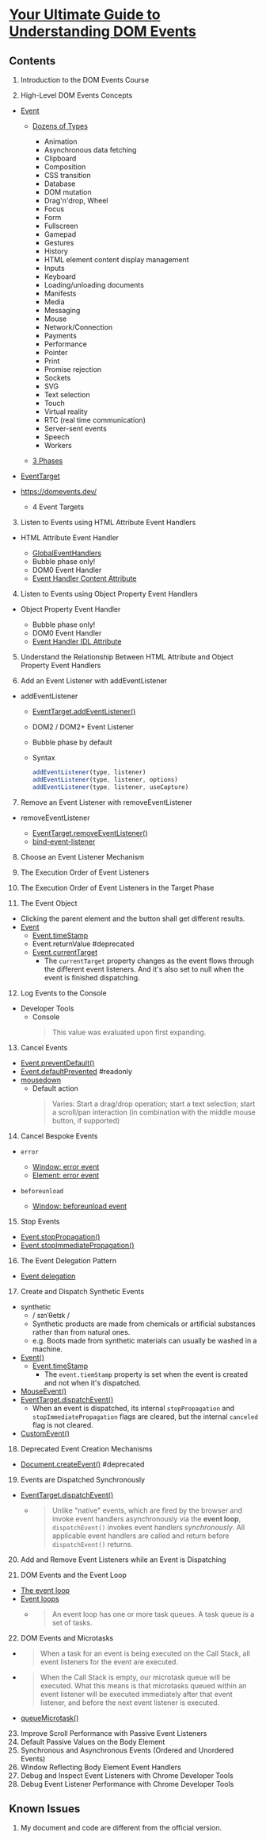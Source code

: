 # [Your Ultimate Guide to Understanding DOM Events](https://egghead.io/courses/your-ultimate-guide-to-understanding-dom-events-6c0c0d23)

## Contents

1. Introduction to the DOM Events Course

2. High-Level DOM Events Concepts

- [Event](https://developer.mozilla.org/en-US/docs/Web/API/Event)

  - [Dozens of Types](https://developer.mozilla.org/en-US/docs/Web/Events)

    - Animation
    - Asynchronous data fetching
    - Clipboard
    - Composition
    - CSS transition
    - Database
    - DOM mutation
    - Drag'n'drop, Wheel
    - Focus
    - Form
    - Fullscreen
    - Gamepad
    - Gestures
    - History
    - HTML element content display management
    - Inputs
    - Keyboard
    - Loading/unloading documents
    - Manifests
    - Media
    - Messaging
    - Mouse
    - Network/Connection
    - Payments
    - Performance
    - Pointer
    - Print
    - Promise rejection
    - Sockets
    - SVG
    - Text selection
    - Touch
    - Virtual reality
    - RTC (real time communication)
    - Server-sent events
    - Speech
    - Workers

  - [3 Phases](https://developer.mozilla.org/en-US/docs/Web/API/Event/eventPhase)

- [EventTarget](https://developer.mozilla.org/en-US/docs/Web/API/EventTarget)

- https://domevents.dev/

  - 4 Event Targets

3. Listen to Events using HTML Attribute Event Handlers

- HTML Attribute Event Handler

  - [GlobalEventHandlers](https://developer.mozilla.org/en-US/docs/Web/API/GlobalEventHandlers)
  - Bubble phase only!
  - DOM0 Event Handler
  - [Event Handler Content Attribute](https://html.spec.whatwg.org/multipage/webappapis.html#event-handler-content-attributes)

4. Listen to Events using Object Property Event Handlers

- Object Property Event Handler

  - Bubble phase only!
  - DOM0 Event Handler
  - [Event Handler IDL Attribute](https://html.spec.whatwg.org/multipage/webappapis.html#event-handler-idl-attributes)

5. Understand the Relationship Between HTML Attribute and Object Property Event Handlers

6. Add an Event Listener with addEventListener

- addEventListener

  - [EventTarget.addEventListener()](https://developer.mozilla.org/en-US/docs/Web/API/EventTarget/addEventListener)
  - DOM2 / DOM2+ Event Listener
  - Bubble phase by default
  - Syntax

    ```js
    addEventListener(type, listener)
    addEventListener(type, listener, options)
    addEventListener(type, listener, useCapture)
    ```

7. Remove an Event Listener with removeEventListener

- removeEventListener

  - [EventTarget.removeEventListener()](https://developer.mozilla.org/en-US/docs/Web/API/EventTarget/removeEventListener)
  - [bind-event-listener](https://github.com/alexreardon/bind-event-listener)

8. Choose an Event Listener Mechanism

9. The Execution Order of Event Listeners

10. The Execution Order of Event Listeners in the Target Phase

11. The Event Object

- Clicking the parent element and the button shall get different results.
- [Event](https://developer.mozilla.org/en-US/docs/Web/API/Event)
  - [Event.timeStamp](https://developer.mozilla.org/en-US/docs/Web/API/Event/timeStamp)
  - Event.returnValue #deprecated
  - [Event.currentTarget](https://developer.mozilla.org/en-US/docs/Web/API/Event/currentTarget)
    - The `currentTarget` property changes as the event flows through the different event listeners. And it's also set to null when the event is finished dispatching.

12. Log Events to the Console

- Developer Tools
  - Console
    > This value was evaluated upon first expanding.

13. Cancel Events

- [Event.preventDefault()](https://developer.mozilla.org/en-US/docs/Web/API/Event/preventDefault)
- [Event.defaultPrevented](https://developer.mozilla.org/en-US/docs/Web/API/Event/defaultPrevented) #readonly
- [mousedown](https://w3c.github.io/uievents/#event-type-mousedown)
  - Default action
    > Varies: Start a drag/drop operation; start a text selection; start a scroll/pan interaction (in combination with the middle mouse button, if supported)

14. Cancel Bespoke Events

- `error`

  - [Window: error event](https://developer.mozilla.org/en-US/docs/Web/API/Window/error_event)
  - [Element: error event](https://developer.mozilla.org/en-US/docs/Web/API/Element/error_event)

- `beforeunload`
  - [Window: beforeunload event](https://developer.mozilla.org/en-US/docs/Web/API/Window/beforeunload_event)

15. Stop Events

- [Event.stopPropagation()](https://developer.mozilla.org/en-US/docs/Web/API/Event/stopPropagation)
- [Event.stopImmediatePropagation()](https://developer.mozilla.org/en-US/docs/Web/API/Event/stopImmediatePropagation)

16. The Event Delegation Pattern

- [Event delegation](https://developer.mozilla.org/en-US/docs/Learn/JavaScript/Building_blocks/Events#event_delegation)

17. Create and Dispatch Synthetic Events

- synthetic
  - / sɪnˈθetɪk /
  - Synthetic products are made from chemicals or artificial substances rather than from natural ones.
  - e.g. Boots made from synthetic materials can usually be washed in a machine.
- [Event()](https://developer.mozilla.org/en-US/docs/Web/API/Event/Event)
  - [Event.timeStamp](https://developer.mozilla.org/en-US/docs/Web/API/Event/timeStamp)
    - The `event.tiemStamp` property is set when the event is created and not when it's dispatched.
- [MouseEvent()](https://developer.mozilla.org/en-US/docs/Web/API/MouseEvent/MouseEvent)
- [EventTarget.dispatchEvent()](https://developer.mozilla.org/en-US/docs/Web/API/EventTarget/dispatchEvent)
  - When an event is dispatched, its internal `stopPropagation` and `stopImmediatePropagation` flags are cleared, but the internal `canceled` flag is not cleared.
- [CustomEvent()](https://developer.mozilla.org/en-US/docs/Web/API/CustomEvent/CustomEvent)

18. Deprecated Event Creation Mechanisms

- [Document.createEvent()](https://developer.mozilla.org/en-US/docs/Web/API/Document/createEvent) #deprecated

19. Events are Dispatched Synchronously

- [EventTarget.dispatchEvent()](https://developer.mozilla.org/en-US/docs/Web/API/EventTarget/dispatchEvent)
  - > Unlike "native" events, which are fired by the browser and invoke event handlers asynchronously via the **event loop**, `dispatchEvent()` invokes event handlers _synchronously_. All applicable event handlers are called and return before `dispatchEvent()` returns.

20. Add and Remove Event Listeners while an Event is Dispatching

21. DOM Events and the Event Loop

- [The event loop](https://developer.mozilla.org/en-US/docs/Web/JavaScript/EventLoop)
- [Event loops](https://html.spec.whatwg.org/multipage/webappapis.html#event-loops)
  - > An event loop has one or more task queues. A task queue is a set of tasks.

22. DOM Events and Microtasks

- > When a task for an event is being executed on the Call Stack, all event listeners for the event are executed.
- > When the Call Stack is empty, our microtask queue will be executed. What this means is that microtasks queued within an event listener will be executed immediately after that event listener, and before the next event listener is executed.

- [queueMicrotask()](https://developer.mozilla.org/en-US/docs/Web/API/queueMicrotask)

23. Improve Scroll Performance with Passive Event Listeners
24. Default Passive Values on the Body Element
25. Synchronous and Asynchronous Events (Ordered and Unordered Events)
26. Window Reflecting Body Element Event Handlers
27. Debug and Inspect Event Listeners with Chrome Developer Tools
28. Debug Event Listener Performance with Chrome Developer Tools

## Known Issues

1. My document and code are different from the official version.
